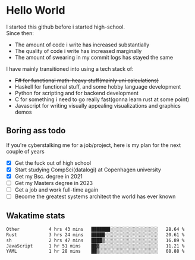 # Hello World

I started this github before i started high-school.  
Since then:
- The amount of code i write has increased substantially
- The quality of code i write has increased marginally
- The amount of swearing in my commit logs has stayed the same

I have mainly transitioned into using a tech stack of:
- ~~F# for functional math-heavy stuff(mainly uni calculations)~~
- Haskell for functional stuff, and some hobby language development
- Python for scripting and for backend development
- C for something i need to go really fast(gonna learn rust at some point)
- Javascript for writing visually appealing visualizations and graphics demos

## Boring ass todo
If you're cyberstalking me for a job/project, here is my plan for the next couple of years
- [x] Get the fuck out of high school
- [x] Start studying CompSci(datalogi) at Copenhagen university
- [x] Get my Bsc. degree in 2021
- [ ] Get my Masters degree in 2023
- [ ] Get a job and work full-time again
- [ ] Become the greatest systems architect the world has ever known

## Wakatime stats
<!--START_SECTION:waka-->

```txt
Other           4 hrs 43 mins   ███████░░░░░░░░░░░░░░░░░░   28.64 %
Rust            3 hrs 24 mins   █████░░░░░░░░░░░░░░░░░░░░   20.61 %
sh              2 hrs 47 mins   ████▒░░░░░░░░░░░░░░░░░░░░   16.89 %
JavaScript      1 hr 51 mins    ██▓░░░░░░░░░░░░░░░░░░░░░░   11.21 %
YAML            1 hr 28 mins    ██▒░░░░░░░░░░░░░░░░░░░░░░   08.88 %
```

<!--END_SECTION:waka-->
